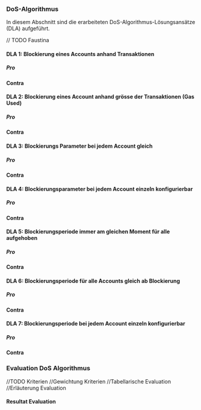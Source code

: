 ### DoS-Algorithmus

In diesem Abschnitt sind die erarbeiteten DoS-Algorithmus-Lösungsansätze (DLA) aufgeführt. 

// TODO Faustina

#### DLA 1: Blockierung eines Accounts anhand Transaktionen

##### Pro

#### Contra


#### DLA 2: Blockierung eines Account anhand grösse der Transaktionen (Gas Used)

##### Pro

#### Contra


#### DLA 3: Blockierungs Parameter bei jedem Account gleich

##### Pro

#### Contra


#### DLA 4: Blockierungsparameter bei jedem Account einzeln konfigurierbar
##### Pro

#### Contra



#### DLA 5: Blockierungsperiode immer am gleichen Moment für alle aufgehoben
##### Pro

#### Contra

#### DLA 6: Blockierungsperiode für alle Accounts gleich ab Blockierung
##### Pro

#### Contra

#### DLA 7: Blockierungsperiode bei jedem Account einzeln konfigurierbar
##### Pro

#### Contra

### Evaluation DoS Algorithmus

//TODO Kriterien
//Gewichtung Kriterien
//Tabellarische Evaluation
//Erläuterung Evaluation


#### Resultat Evaluation
